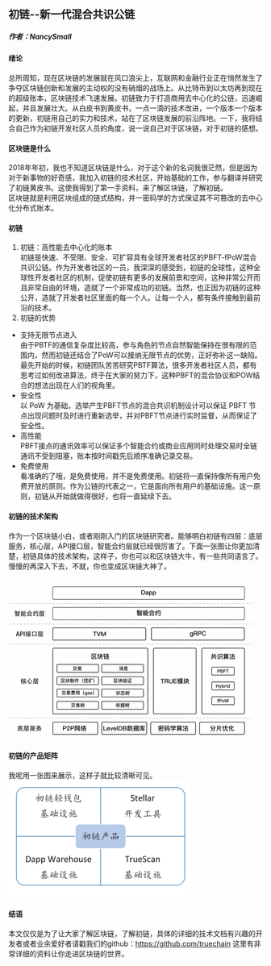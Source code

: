 ## 初链--新一代混合共识公链
##### 作者：NancySmall
#### 绪论
总所周知，现在区块链的发展就在风口浪尖上，互联网和金融行业正在悄然发生了争夺区块链创新和发展的主动权的没有硝烟的战场上。从比特币到以太坊再到现在的超级账本，区块链技术飞速发展。初链致力于打造商用去中心化的公链，迅速崛起，并且发展壮大。从白皮书到黄皮书，一点一滴的技术改进，一个版本一个版本的更新，初链用自己的实力和技术，站在了区块链发展的前沿阵地。一下，我将结合自己作为初链开发社区人员的角度，说一说自己对于区块链，对于初链的感想。
#### 区块链是什么
2018年年初，我也不知道区块链是什么，对于这个新的名词我很茫然，但是因为对于新事物的好奇感，我加入初链的技术社区，开始基础的工作，参与翻译并研究了初链黄皮书。这使我得到了第一手资料，来了解区块链，了解初链。<br>
区块链就是利用区块组成的链式结构，并一密码学的方式保证其不可篡改的去中心化分布式账本。
#### 初链
1. 初链：高性能去中心化的账本<br>
 初链是快速、不受限、安全、可扩容具有全球开发者社区的PBFT-fPoW混合共识公链。作为开发者社区的一员，我深深的感受到，初链的全球性，这种全球性开发者社区的机制，促使初链有更多的发展前景和空间，这种非常公开而且非常自由的环境，造就了一个非常成功的初链。当然，也正因为初链的这种公开，造就了开发者社区里面的每一个人。让每一个人，都有条件接触到最前沿的技术。
2. 初链的优势
- 支持无限节点进入<br>
由于PBTF的通信复杂度比较高，参与角色的节点自然智能保持在很有限的范围内，然而初链还结合了PoW可以接纳无限节点的优势，正好弥补这一缺陷。最先开始的时候，初链团队苦苦研究PBTF算法，很多开发者社区人员，都有思考过如何改进算法，终于在大家的努力下，这种PBFT的混合协议和POW结合的想法出现在人们的视角里。
- 安全性<br>
以 PoW 为基础，选举产生PBFT节点的混合共识机制设计可以保证 PBFT 节点出现问题时及时进行重新选举，并对PBFT节点进行实时监督，从而保证了安全性。
- 高性能<br>
PBFT接点的通讯效率可以保证多个智能合约或商业应用同时处理交易时全链通讯不受到阻塞，账本按时间戳先后顺序准确记录交易。
- 免费使用<br>
看准确的了哦，是免费使用，并不是免费使用。初链将一直保持像所有用户免费开放的原则。作为公链的代表之一，它是面向所有用户的基础设施。这一原则，初链从开始就做得很好，也将一直延续下去。
#### 初链的技术架构
 作为一个区块链小白，或者刚刚入门的区块链研究者。能够明白初链有四层：底层服务，核心层，API接口层，智能合约层就已经很厉害了。下面一张图让你更加清楚，初链具体的技术架构，这样子，你也可以和区块链大牛，有一些共同语言了。慢慢的再深入下去，不就，你也变成区块链大神了。
 
 ![image](https://github.com/SmallNancy/trueChain/blob/master/picture/block_1.png)

#### 初链的产品矩阵<br>
我呢用一张图来展示，这样子就比较清晰可见。
![image]( https://github.com/SmallNancy/trueChain/blob/master/picture/block_2.png)
#### 结语<br>
本文仅仅是为了让大家了解区块链，了解初链，具体的详细的技术文档有兴趣的开发者或者业余爱好者请戳我们的github：https://github.com/truechain 这里有非常详细的资料让你走进区块链的世界。
